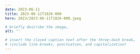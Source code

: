 ```yaml
---
date: 2023-06-11
title: 2023-06-11T1826-000
hero: 2023/2023-06-11T1826-000.jpeg

# briefly describe the image…
alt: ''

# insert the closed caption text after the three-dash break…
# (include line-breaks, punctuation, and capitalization)
---
```

